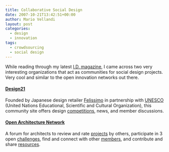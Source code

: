 ```yaml
---
title: Collaborative Social Design
date: 2007-10-21T13:42:51+00:00
author: Mario Vellandi
layout: post
categories:
  - design
  - innovation
tags:
  - crowdsourcing
  - social design
---
```

While reading through my latest [I.D. magazine](http://www.idonline.com/ "International Design Magazine"), I came across two very interesting organizations that act as communities for social design projects. Very cool and similar to the open innovation networks out there.

#### <a title="Design21 social design network" href="http://www.design21sdn.com">Design21</a>

Founded by Japanese design retailer [Felissimo](http://www.felissimo.com "Felissimo design retailer website") in partnership with [UNESCO](http://www.unesco.org/ "UNESCO website") (United Nations Educational, Scientific and Cultural Organization), this community site offers design [competitions](http://www.design21sdn.com/competitions "Design21 competitions"), news, and member discussions.

#### <a title="Open Architecture Network" href="http://www.openarchitecturenetwork.org/">Open Architecture Network</a>

A forum for architects to review and rate [projects](http://www.openarchitecturenetwork.org/projects) by others, participate in 3 open [challenges](http://www.openarchitecturenetwork.org/challenge), find and connect with other [members](http://www.openarchitecturenetwork.org/people), and contribute and share [resources](http://www.openarchitecturenetwork.org/resources).
